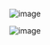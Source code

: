 
![image](https://github.com/user-attachments/assets/faf0af91-07b2-4fdb-9a61-aee72555fa1f)


![image](https://github.com/user-attachments/assets/dcd46f03-2aa7-4c83-b3f7-7e2247298b71)

